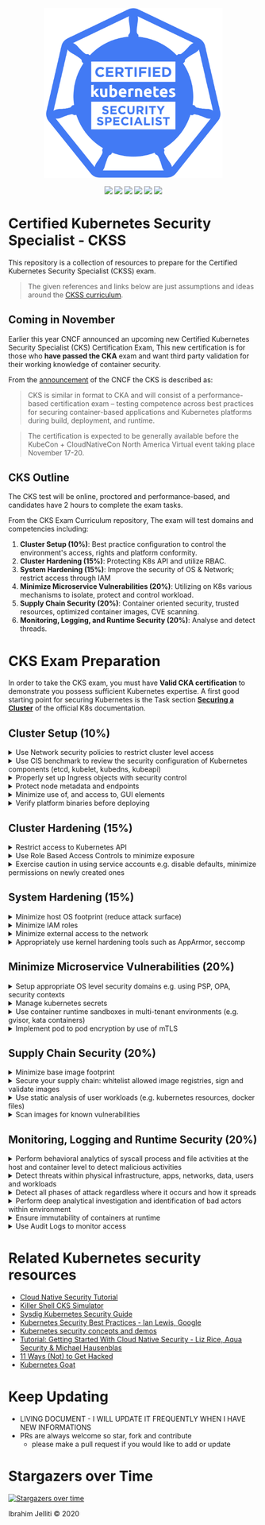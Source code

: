 <p align="center">
  <img width="360" src="kubernetes-security-specialist-logo.png">
</p>
<p align="center">
  <img src="https://img.shields.io/badge/contributions-welcome-brightgreen.svg?style=flat">
  <img src="https://img.shields.io/badge/status-preview-brightgreen?style=flat">
  <img src="https://img.shields.io/github/issues-raw/ijelliti/CKSS-Certified-Kubernetes-Security-Specialist?style=flat">
  
  <img src="https://img.shields.io/github/license/ijelliti/CKSS-Certified-Kubernetes-Security-Specialist?style=flat">
  <img src="https://img.shields.io/github/stars/ijelliti/CKSS-Certified-Kubernetes-Security-Specialist?style=social">
  <img src="https://img.shields.io/github/forks/ijelliti/CKSS-Certified-Kubernetes-Security-Specialist?style=social">
</p>


# Certified Kubernetes Security Specialist - CKSS
This repository is a collection of resources to prepare for the Certified Kubernetes Security Specialist (CKSS) exam.
> The given references and links below are just assumptions and ideas around the [CKSS curriculum](https://github.com/cncf/curriculum/blob/master/CKS_Curriculum_%20v1.19%20Coming%20Soon%20November%202020.pdf).
## Coming in November
Earlier this year CNCF announced an upcoming new Certified Kubernetes Security Specialist (CKS) Certification Exam, This new certification is for those who **have passed the CKA** exam and want third party validation for their working knowledge of container security.

From the [announcement](https://www.cncf.io/blog/2020/07/15/certified-kubernetes-security-specialist-cks-coming-in-november/) of the CNCF the CKS is described as:
> CKS is similar in format to CKA and will consist of a performance-based certification exam – testing competence across best practices for securing container-based applications and Kubernetes platforms during build, deployment, and runtime.

> The certification is expected to be generally available before the KubeCon + CloudNativeCon North America Virtual event taking place November 17-20.

## CKS Outline
The CKS test will be online, proctored and performance-based, and candidates have 2 hours to complete the exam tasks.

From the CKS Exam Curriculum repository, The exam will test domains and competencies including:
1. **Cluster Setup (10%)**: Best practice configuration to control the environment's access, rights and platform conformity.
2. **Cluster Hardening (15%)**: Protecting K8s API and utilize RBAC.
3. **System Hardening (15%)**: Improve the security of OS & Network; restrict access through IAM
4. **Minimize Microservice Vulnerabilities (20%)**: Utilizing on K8s various mechanisms to isolate, protect and control workload.
5. **Supply Chain Security (20%)**: Container oriented security, trusted resources, optimized container images, CVE scanning.
6. **Monitoring, Logging, and Runtime Security (20%)**: Analyse and detect threads.

# CKS Exam Preparation
In order to take the CKS exam, you must have **Valid CKA certification** to demonstrate you possess sufficient Kubernetes expertise.
A first good starting point for securing Kubernetes is the Task section [**Securing a Cluster**](https://kubernetes.io/docs/tasks/administer-cluster/securing-a-cluster/) of the official K8s documentation.

## Cluster Setup (10%)
<details><summary>Use Network security policies to restrict cluster level access</summary>
  
#### Allowed Ressources
* [Network Policies](https://kubernetes.io/docs/concepts/services-networking/network-policies)
* [Securing a Cluster](https://kubernetes.io/docs/tasks/administer-cluster/securing-a-cluster/)
* [Declare Network Policy](https://kubernetes.io/docs/tasks/administer-cluster/declare-network-policy/)
* [Enforcing Network Policies in Kubernetes](https://kubernetes.io/blog/2017/10/enforcing-network-policies-in-kubernetes/)
#### 3rd Party Ressources
* [Get started with Kubernetes network policy](https://docs.projectcalico.org/security/kubernetes-network-policy)
* [kubernetes-network-policy-recipes](https://github.com/ahmetb/kubernetes-network-policy-recipes)
* [Kubernetes Network Policies Best Practices](https://blog.alcide.io/kubernetes-network-policies-best-practices)
* [Exploring Network Policies in Kubernetes](https://banzaicloud.com/blog/network-policy/)
</details>

<details><summary>Use CIS benchmark to review the security configuration of Kubernetes components (etcd, kubelet, kubedns, kubeapi)</summary>
  
#### 3rd Party Ressources
* [CIS benchmark for Kubernetes](https://www.cisecurity.org/benchmark/kubernetes/)
  * The benchmark is not yet available for `Kubernetes 1.19`, but it gives great understanding.
* [What is Center for Internet Security (CIS) Benchmarks](https://docs.microsoft.com/en-us/microsoft-365/compliance/offering-cis-benchmark)
* [Kube-bench](https://github.com/aquasecurity/kube-bench#running-kube-bench): A tool for running Kubernetes CIS Benchmark tests
* [GKE: CIS Benchmarks for etcd & kubelet](https://cloud.google.com/kubernetes-engine/docs/concepts/cis-benchmarks#default-values) 
</summary>
</details>

<details><summary>Properly set up Ingress objects with security control</summary>

#### Allowed Ressources
* [Ingress](https://kubernetes.io/docs/concepts/services-networking/ingress/)
* [Ingress Controllers](https://kubernetes.io/docs/concepts/services-networking/ingress-controllers/)
* [Set up Ingress on Minikube with the NGINX Ingress Controller](https://kubernetes.io/docs/tasks/access-application-cluster/ingress-minikube/)
* [secure an Ingress by specifying a Secret that contains a TLS private key and certificate](https://kubernetes.io/docs/concepts/services-networking/ingress/#tls) 
* [How to deploy NGINX Ingress Controller](https://github.com/kubernetes/ingress-nginx/blob/master/docs/deploy/index.md)
* [TLS/HTTPS](https://github.com/kubernetes/ingress-nginx/blob/master/docs/user-guide/tls.md)
</details>

<details><summary>Protect node metadata and endpoints</summary>

#### Allowed Ressources
* [Restricting cloud metadata API access](https://kubernetes.io/docs/tasks/administer-cluster/securing-a-cluster/#restricting-cloud-metadata-api-access)
* [Kubelet authentication/authorization](https://kubernetes.io/docs/reference/command-line-tools-reference/kubelet-authentication-authorization/)
#### 3rd Party Ressources
* [Kubelet API](https://www.deepnetwork.com/blog/kubernetes/2020/01/13/kubelet-api.html)
* [Setting up secure endpoints in Kubernetes](https://blog.cloud66.com/setting-up-secure-endpoints-in-kubernetes/)
* [GKE Protecting cluster metadata](https://cloud.google.com/kubernetes-engine/docs/how-to/protecting-cluster-metadata)
* [Retrieving EC2 instance metadata](https://docs.aws.amazon.com/AWSEC2/latest/UserGuide/instancedata-data-retrieval.html)
* [EC2 Instance user data](https://docs.aws.amazon.com/AWSEC2/latest/UserGuide/ec2-instance-metadata.html)
</details>

<details><summary>Minimize use of, and access to, GUI elements</summary>

#### Allowed Ressources
* [Web-based Kubernetes User Interface](https://kubernetes.io/docs/tasks/access-application-cluster/web-ui-dashboard/)
* [Dashboard Access control](https://github.com/kubernetes/dashboard/blob/master/docs/user/access-control/README.md)
* [Dashboard Auth](https://github.com/kubernetes/dashboard/blob/master/docs/user/access-control/creating-sample-user.md)
#### 3rd Party Ressources
* [On Securing the Kubernetes Dashboard](https://blog.heptio.com/on-securing-the-kubernetes-dashboard-16b09b1b7aca)
</details>

<details><summary>Verify platform binaries before deploying</summary>
  
#### Allowed Ressources
* [Kubernetes platform binaries](https://github.com/kubernetes/kubernetes/releases)
</details>

## Cluster Hardening (15%)
<details><summary>Restrict access to Kubernetes API</summary>

#### Allowed Ressources
* [Controlling Access to the Kubernetes API](https://kubernetes.io/docs/reference/access-authn-authz/controlling-access/)
* [Certificate Signing Requests: Create Normal User](https://kubernetes.io/docs/reference/access-authn-authz/certificate-signing-requests/#normal-user)
* [Generate cluster certificates (easyrsa, openssl or cfssl)](https://kubernetes.io/docs/concepts/cluster-administration/certificates/)
#### 3rd Party Ressources
* [GKE: Hardening your cluster's security](https://cloud.google.com/anthos/gke/docs/on-prem/how-to/hardening-your-cluster)
* [Kubernetes RBAC and TLS certificates – Kubernetes security guide](https://sysdig.com/blog/kubernetes-security-rbac-tls/)
* [Securing Your Kubernetes API Server](https://tufin.medium.com/protecting-your-kubernetes-api-server-5eefeea4cf8a)
</details>

<details><summary>Use Role Based Access Controls to minimize exposure</summary>

#### Allowed Ressources
* [Using RBAC Authorization](https://kubernetes.io/docs/reference/access-authn-authz/rbac/)
* [Authorization modes for Kubernetes API server](https://kubernetes.io/docs/reference/access-authn-authz/authorization/#authorization-modules)
#### 3rd Party Ressources
* [Understand Role-Based Access Control in Kubernetes](https://www.youtube.com/watch?v=G3R24JSlGjY)
* [RBAC Study Guide](https://github.com/David-VTUK/CKA-StudyGuide/blob/master/RevisionTopics/Part-5-Security.md)
</details>

<details><summary>Exercise caution in using service accounts e.g. disable defaults, minimize permissions on newly created ones</summary>
  
#### Allowed Ressources
* [Managing Service Accounts](https://kubernetes.io/docs/reference/access-authn-authz/service-accounts-admin/)
* [Default roles and role bindings](https://kubernetes.io/docs/reference/access-authn-authz/rbac/#default-roles-and-role-bindings)
* [Authorization Modes](https://kubernetes.io/docs/reference/access-authn-authz/authorization/#authorization-modules)
* [Configure Service Accounts for Pods](https://kubernetes.io/docs/tasks/configure-pod-container/configure-service-account/)
* [Kubernetes should not mount default service account credentials by default](https://github.com/kubernetes/kubernetes/issues/57601)
#### 3rd Party Ressources
* [Kubernetes: Creating Service Accounts and Kubeconfigs](https://docs.armory.io/docs/armory-admin/manual-service-account/)
* [Kubernetes Access Control: Exploring Service Accounts](https://thenewstack.io/kubernetes-access-control-exploring-service-accounts/)
* [Disable default service account by deployments in Kubernetes](https://stackoverflow.com/questions/52583497/how-to-disable-the-use-of-a-default-service-account-by-a-statefulset-deployments)
* [Securing Kubernetes Clusters by Eliminating Risky Permissions](https://www.cyberark.com/resources/threat-research-blog/securing-kubernetes-clusters-by-eliminating-risky-permissions)
* [Understand Role Based Access Control in Kubernetes](https://www.youtube.com/watch?v=G3R24JSlGjY)
</details>

## System Hardening (15%)
<details><summary>Minimize host OS footprint (reduce attack surface)</summary>

#### Allowed Ressources
* [Preventing containers from loading unwanted kernel modules](https://kubernetes.io/docs/tasks/administer-cluster/securing-a-cluster/#preventing-containers-from-loading-unwanted-kernel-modules)
#### 3rd Party Ressources
* [Reduce Kubernetes Attack Surfaces](https://blog.sonatype.com/kubesecops-kubernetes-security-practices-you-should-follow#:~:text=Reduce%20Kubernetes%20Attack%20Surfaces)
* [distribution independent linux](https://www.cisecurity.org/benchmark/distribution_independent_linux/)
* [CIS Benchmark Ubuntu Linux](https://www.cisecurity.org/benchmark/ubuntu_linux/)
* [CIS Benchmark RedHat](https://www.cisecurity.org/benchmark/red_hat_linux/)
* [CIS Benchmark Debian](https://www.cisecurity.org/benchmark/debian_linux/)
* [CIS Benchmark Centos](https://www.cisecurity.org/benchmark/centos_linux/)
* [CIS Benchmark SUSE](https://www.cisecurity.org/benchmark/suse_linux/)
* [CIS Benchmark Oracle](https://www.cisecurity.org/benchmark/oracle_linux/)
</details>

<details><summary>Minimize IAM roles</summary>

#### 3rd Party Ressources
* [What is the Principle of Least Privilege (POLP)?](https://digitalguardian.com/blog/what-principle-least-privilege-polp-best-practice-information-security-and-compliance)
* [IAM Grant least privilege](https://docs.aws.amazon.com/IAM/latest/UserGuide/best-practices.html#grant-least-privilege)
</details>

<details><summary>Minimize external access to the network</summary>

#### Allowed Ressources
* [K8s quotas (services.loadbalancers)](https://kubernetes.io/docs/concepts/policy/resource-quotas/)
* [Restrict Access For LoadBalancer Service](https://v1-17.docs.kubernetes.io/docs/tasks/access-application-cluster/configure-cloud-provider-firewall/#restrict-access-for-loadbalancer-service)
* [Admission control plugin: ResourceQuota](https://github.com/kubernetes/community/blob/master/contributors/design-proposals/resource-management/admission_control_resource_quota.md)
#### 3rd Party Ressources
* [Secure hosts with OS-level firewall (ufw)](https://help.replicated.com/community/t/managing-firewalls-with-ufw-on-kubernetes/230)
* [Configure firewall with ufw](https://www.linode.com/docs/security/firewalls/configure-firewall-with-ufw/)
* [Use security groups to secure network (Azure)](https://docs.microsoft.com/en-us/azure/aks/concepts-security#azure-network-security-groups)
* [Amazon EKS security group considerations](https://docs.aws.amazon.com/eks/latest/userguide/sec-group-reqs.html)
* [Amazon EC2 security groups for Linux instances](https://docs.aws.amazon.com/AWSEC2/latest/UserGuide/ec2-security-groups.html)
</details>

<details><summary>Appropriately use kernel hardening tools such as AppArmor, seccomp</summary>

#### Allowed Ressources
* [Restrict a Container's Access to Resources with AppArmor](https://kubernetes.io/docs/tutorials/clusters/apparmor/)
* [Restrict a Container's Syscalls with Seccomp](https://kubernetes.io/docs/tutorials/clusters/seccomp/)
#### 3rd Party Ressources
* [Kubernetes Hardening Best Practices](https://www.sumologic.com/kubernetes/security/#security-best-practices)
* [Container Security: Fundamental Technology Concepts that Protect Containerized Application by Liz Rice](https://cdn2.hubspot.net/hubfs/1665891/Assets/Container%20Security%20by%20Liz%20Rice%20-%20OReilly%20Apr%202020.pdf)
</details>

## Minimize Microservice Vulnerabilities (20%)
<details><summary>Setup appropriate OS level security domains e.g. using PSP, OPA, security contexts</summary>

#### Allowed Ressources
* [Pod Security Policies](https://kubernetes.io/docs/concepts/policy/pod-security-policy/)
* [Configure a Security Context for a Pod or Container](https://kubernetes.io/docs/tasks/configure-pod-container/security-context/)
* [OPA Gatekeeper: Policy and Governance for Kubernetes](https://kubernetes.io/blog/2019/08/06/opa-gatekeeper-policy-and-governance-for-kubernetes/)
#### 3rd Party Ressources
* [Open Policy Agent Introduction](https://www.youtube.com/watch?v=Yup1FUc2Qn0)
* [Kubernetes security context, security policy, and network policy – Kubernetes security guide (part 2)](https://sysdig.com/blog/kubernetes-security-psp-network-policy/)
* [Enforce policies on Kubernetes objects with OPA](https://www.openpolicyagent.org/docs/v0.12.2/kubernetes-admission-control/)
* [Pod Security Policy](https://blog.alcide.io/pod-security-policy)
</details>

<details><summary>Manage kubernetes secrets</summary>

#### Allowed Ressources
* [Kubernetes Secrets](https://kubernetes.io/docs/concepts/configuration/secret/)
* [Encrypting Secret Data at Rest](https://kubernetes.io/docs/tasks/administer-cluster/encrypt-data/)
* [Using a KMS provider for data encryption](https://kubernetes.io/docs/tasks/administer-cluster/kms-provider/)
#### 3rd Party Ressources
* [katacoda lab around Secrets](https://www.katacoda.com/courses/kubernetes/managing-secrets)
* [Managing Secrets in Kubernetes](https://www.weave.works/blog/managing-secrets-in-kubernetes)
* [Secrets Store CSI driver](https://github.com/kubernetes-sigs/secrets-store-csi-driver)
</details>

<details><summary>Use container runtime sandboxes in multi-tenant environments (e.g. gvisor, kata containers)</summary>

#### Allowed Ressources
* [Enforce tenant isolation (Limit Ranges, Quotas, PSPs) with Policies](https://kubernetes.io/docs/concepts/policy/)
* [Affinity and anti-affinity](https://kubernetes.io/docs/concepts/scheduling-eviction/assign-pod-node/#affinity-and-anti-affinity)
* [What is gVisor?](https://gvisor.dev/docs/)
#### 3rd Party Ressources
* [Cluster multi-tenancy](https://cloud.google.com/kubernetes-engine/docs/concepts/multitenancy-overview)
* [Use gVisor to run Kubernetes pods](https://gvisor.dev/docs/user_guide/quick_start/kubernetes/)
* [Implementing secure Containers using Google’s gVisor](https://thenewstack.io/how-to-implement-secure-containers-using-googles-gvisor/)
* [Kata containers and Kubernetes: How they fit together?](https://platform9.com/blog/kata-containers-docker-and-kubernetes-how-they-all-fit-together/)
* [How to use Kata Containers with Kubernetes?](https://github.com/kata-containers/documentation/blob/master/how-to/how-to-use-k8s-with-cri-containerd-and-kata.md)
</details>

<details><summary>Implement pod to pod encryption by use of mTLS</summary>
  
#### Allowed Ressources
* [Manage TLS Certificates in a Cluster](https://kubernetes.io/docs/tasks/tls/managing-tls-in-a-cluster/)
#### 3rd Party Ressources
* [Secure communication between services in Istio with mutual TLS](https://developer.ibm.com/technologies/containers/tutorials/istio-security-mtls/)
* [Mutual TLS Authentication (mTLS) De-Mystified](https://codeburst.io/mutual-tls-authentication-mtls-de-mystified-11fa2a52e9cf)
* [Traffic encryption using mTLS](https://www.istioworkshop.io/11-security/01-mtls/)
* [Using Istio to improve end-to-end security](https://istio.io/latest/blog/2017/0.1-auth/)
* [Linerd: automatic mtls](https://linkerd.io/2/features/automatic-mtls/)
</details>

## Supply Chain Security (20%)

<details><summary>Minimize base image footprint</summary>

#### 3rd Party Ressources
* [Why build small container images in Kubernetes](https://cloud.google.com/blog/products/gcp/kubernetes-best-practices-how-and-why-to-build-small-container-images)
* [Use the smallest base image possible](https://cloud.google.com/solutions/best-practices-for-building-containers#build-the-smallest-image-possible)
* [7 best practices for building containers](https://cloud.google.com/blog/products/gcp/7-best-practices-for-building-containers)
* [distroless containers](https://github.com/GoogleContainerTools/distroless)
* [Docker multi-stage builds](https://docs.docker.com/develop/develop-images/multistage-build/)
* [Tips to Reduce Docker Image Sizes](https://hackernoon.com/tips-to-reduce-docker-image-sizes-876095da3b34)
</details>

<details><summary>Secure your supply chain: whitelist allowed image registries, sign and validate images</summary>

#### Allowed Ressources
* [Using Admission Controllers](https://kubernetes.io/docs/reference/access-authn-authz/admission-controllers/)
* [Dynamic Admission Control](https://kubernetes.io/docs/reference/access-authn-authz/extensible-admission-controllers/)
* [A Guide to Kubernetes Admission Controllers](https://kubernetes.io/blog/2019/03/21/a-guide-to-kubernetes-admission-controllers/)
* [Ensure images only from approved sources are run](https://github.com/kubernetes/kubernetes/issues/22888)
#### 3rd Party Ressources
* [Content trust in Docker](https://docs.docker.com/engine/security/trust/content_trust/)
* [How to reject docker registries in Kubernetes?](https://stackoverflow.com/questions/54463125/how-to-reject-docker-registries-in-kubernetes)
* [Restrict pulling images from Registry](https://www.openpolicyagent.org/docs/latest/kubernetes-primer/)
* [Container image signatures in Kubernetes](https://medium.com/sse-blog/container-image-signatures-in-kubernetes-19264ac5d8ce)
</details>

<details><summary>Use static analysis of user workloads (e.g. kubernetes resources, docker files)</summary>

#### 3rd Party Ressources
* [Static analysis with Clair](https://github.com/quay/clair)
* [Static analysis with Kube-score](https://kube-score.com/)
* [kubehunter](https://github.com/aquasecurity/kube-hunter)
* [kubesec](https://kubesec.io/)
* [Kubernetes static code analysis with Checkov](https://bridgecrew.io/blog/kubernetes-static-code-analysis-with-checkov/)
</details>

<details><summary>Scan images for known vulnerabilities</summary>
  
#### 3rd Party Ressources
* [CLAIR](https://github.com/quay/clair)
* [OpenSCAP](https://github.com/OpenSCAP/openscap)
* [Vuls](https://github.com/future-architect/vuls)
* [Scan your Docker images for vulnerabilities](https://medium.com/better-programming/scan-your-docker-images-for-vulnerabilities-81d37ae32cb3)
* [Scan your Docker containers for vulnerabilities with Clair](https://github.com/leahnp/clair-klar-kubernetes-demo)
</details>

## Monitoring, Logging and Runtime Security (20%)

<details><summary>Perform behavioral analytics of syscall process and file activities at the host and container level to detect malicious activities</summary>

#### Allowed Ressources
* [Restrict a Container's Syscalls with Seccomp](https://kubernetes.io/docs/tutorials/clusters/seccomp/)
* [Auditing with Falco (Obsoledted)](https://v1-16.docs.kubernetes.io/docs/tasks/debug-application-cluster/falco/)
#### 3rd Party Ressources
* [How to detect a Kubernetes vulnerability using Falco](https://sysdig.com/blog/how-to-detect-kubernetes-vulnerability-cve-2019-11246-using-falco/)
* [Kubernetes Security monitoring at scale](https://medium.com/@SkyscannerEng/kubernetes-security-monitoring-at-scale-with-sysdig-falco-a60cfdb0f67a)
</details>

<details><summary>Detect threats within physical infrastructure, apps, networks, data, users and workloads</summary>

#### 3rd Party Ressources
* [Common Kubernetes config security threats](https://www.cncf.io/blog/2020/08/07/common-kubernetes-config-security-threats/)
* [A guidance on Kubernetes threat modeling](https://www.trendmicro.com/vinfo/us/security/news/virtualization-and-cloud/guidance-on-kubernetes-threat-modeling)
* [Threat matrix for Kubernetes](https://www.microsoft.com/security/blog/2020/04/02/attack-matrix-kubernetes/)
</details>

<details><summary>Detect all phases of attack regardless where it occurs and how it spreads</summary>

#### 3rd Party Ressources
* [Investigating Kubernetes attack scenarios in Threat Stack](https://www.threatstack.com/blog/kubernetes-attack-scenarios-part-1)
* [Anatomy of a Kubernetes attack – How untrusted Docker images fails us](https://www.optiv.com/explore-optiv-insights/source-zero/anatomy-kubernetes-attack-how-untrusted-docker-images-fail-us)
* [Investigating Kubernetes Attack Scenarios in Threat Stack (part 1)](https://www.threatstack.com/blog/kubernetes-attack-scenarios-part-1)
* [The seven phases of a cyber attack](https://www.dnvgl.com/article/the-seven-phases-of-a-cyber-attack-118270)
</details>

<details><summary>Perform deep analytical investigation and identification of bad actors within environment</summary>

#### 3rd Party Ressources
* [Kubernetes security 101: Risks and Best practices](https://www.stackrox.com/post/2020/05/kubernetes-security-101/)
</details>

<details><summary>Ensure immutability of containers at runtime</summary>

#### Allowed Ressources
* ["ReadOnlyRootFilesystem" (securityContext, PSP)](https://kubernetes.io/docs/concepts/policy/pod-security-policy/#volumes-and-file-systems)
* ["readOnly" volume mount](https://kubernetes.io/docs/concepts/policy/pod-security-policy/#volumes-and-file-systems)
* [Principles of Container-based Application Design](https://kubernetes.io/blog/2018/03/principles-of-container-app-design/)
#### 3rd Party Ressources
* [Leverage Kubernetes to ensure that containers are immutable](https://access.redhat.com/documentation/en-us/red_hat_enterprise_linux_atomic_host/7/html/container_security_guide/keeping_containers_fresh_and_updateable#leveraging_kubernetes_and_openshift_to_ensure_that_containers_are_immutable)
* [Why I think we should all use immutable Docker images](https://medium.com/sroze/why-i-think-we-should-all-use-immutable-docker-images-9f4fdcb5212f)
* [With immutable infrastructure, your systems can rise from the dead](https://techbeacon.com/enterprise-it/immutable-infrastructure-your-systems-can-rise-dead)
</details>

<details><summary>Use Audit Logs to monitor access</summary>

#### Allowed Ressources
* [Kubernetes Audit](https://kubernetes.io/docs/tasks/debug-application-cluster/audit/)
#### 3rd Party Ressources
* [How to monitor Kubernetes audit logs?](https://www.datadoghq.com/blog/monitor-kubernetes-audit-logs/)
* [Kubernetes Audit logging](https://docs.sysdig.com/en/kubernetes-audit-logging.html)
* [Kubernetes Audit: Making Log Auditing a Viable Practice Again](https://blog.alcide.io/kubernetes-audit-making-log-auditing-a-viable-practice-again)
</details>

# Related Kubernetes security resources
* [Cloud Native Security Tutorial](https://tutorial.kubernetes-security.info/)
* [Killer Shell CKS Simulator](https://killer.sh/cks)
* [Sysdig Kubernetes Security Guide](https://sysdig.com/resources/ebooks/kubernetes-security-guide/)
* [Kubernetes Security Best Practices - Ian Lewis, Google](https://youtu.be/wqsUfvRyYpw)
* [Kubernetes security concepts and demos](https://youtu.be/VjlvS-qiz_U)
* [Tutorial: Getting Started With Cloud Native Security - Liz Rice, Aqua Security & Michael Hausenblas](https://youtu.be/MisS3wSds40)
* [11 Ways (Not) to Get Hacked](https://kubernetes.io/blog/2018/07/18/11-ways-not-to-get-hacked/)
* [Kubernetes Goat](https://github.com/madhuakula/kubernetes-goat)

# Keep Updating
* LIVING DOCUMENT - I WILL UPDATE IT FREQUENTLY WHEN I HAVE NEW INFORMATIONS
* PRs are always welcome so star, fork and contribute
  * please make a pull request if you would like to add or update 
# Stargazers over Time

[![Stargazers over time](https://starchart.cc/ibrahimjelliti/CKSS-Certified-Kubernetes-Security-Specialist.svg)](https://starchart.cc/ibrahimjelliti/CKSS-Certified-Kubernetes-Security-Specialist)

Ibrahim Jelliti © 2020

